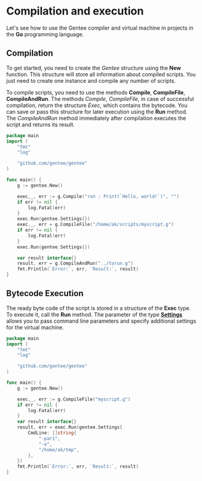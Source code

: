 # Compilation and execution

Let's see how to use the Gentee compiler and virtual machine in projects in the **Go** programming language.

## Compilation

To get started, you need to create the *Gentee* structure using the **New** function. This structure will store all information about compiled scripts. You just need to create one instance and compile any number of scripts.

To compile scripts, you need to use the methods **Compile**, **CompileFile**, **CompileAndRun**.
The methods *Compile*, *CompileFile*, in case of successful compilation, return the structure *Exec*, which contains the bytecode. You can save or pass this structure for later execution using the **Run** method. The *CompileAndRun* method immediately after compilation executes the script and returns its result.

```go
package main
import (
    "fmt"
    "log"

    "github.com/gentee/gentee"
)

func main() {
    g := gentee.New()

    exec,_, err := g.Compile("run : Print(`Hello, world!`)", "")
    if err != nil {
        log.Fatal(err)
    }
    exec.Run(gentee.Settings{})
    exec,_, err = g.CompileFile("/home/ak/scripts/myscript.g")
    if err != nil {
        log.Fatal(err)
    }
    exec.Run(gentee.Settings{})

    var result interface{}
    result, err = g.CompileAndRun("../torun.g")
    fmt.Println(`Error:`, err, `Result:`, result)
}
```

## Bytecode Execution

The ready byte code of the script is stored in a structure of the **Exec** type. To execute it, call the **Run** method. The parameter of the type [**Settings**](reference.md#type-settings) allows you to pass command line parameters and specify additional settings for the virtual machine.

```go
package main
import (
    "fmt"
    "log"

    "github.com/gentee/gentee"
)

func main() {
    g := gentee.New()

    exec,_, err := g.CompileFile("myscript.g")
    if err != nil {
        log.Fatal(err)
    }
    var result interface{}
    result, err = exec.Run(gentee.Settings{
        CmdLine: []string{
            "-par1",
            "-o",
            "/home/ak/tmp",
        },
    })
    fmt.Println(`Error:`, err, `Result:`, result)
}
```


